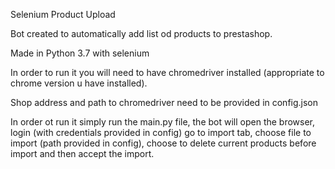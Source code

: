Selenium Product Upload

Bot created to automatically add list od products to prestashop.

Made in Python 3.7 with selenium

In order to run it you will need to have chromedriver installed (appropriate to chrome version u have installed).

Shop address and path to chromedriver need to be provided in config.json

In order ot run it simply run the main.py file, the bot will open the browser, login (with credentials provided in config) go to import tab, choose file to import (path provided in config), choose to delete current products before import and then accept the import.
